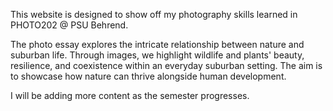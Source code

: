 This website is designed to show off my photography skills learned in PHOTO202 @ PSU Behrend.

The photo essay explores the intricate relationship between nature and suburban life. Through images, we highlight wildlife and plants' beauty, resilience, and coexistence within an everyday suburban setting. The aim is to showcase how nature can thrive alongside human development.

I will be adding more content as the semester progresses. 
